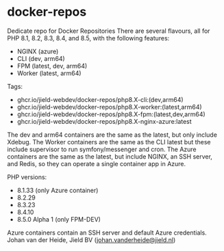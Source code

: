 # docker-repos

Dedicate repo for Docker Repositories
There are several flavours, all for PHP 8.1, 8.2, 8.3, 8.4, and 8.5, with the following features:

* NGINX (azure)
* CLI (dev, arm64)
* FPM (latest, dev, arm64)
* Worker (latest, arm64)

Tags:

* ghcr.io/jield-webdev/docker-repos/php8.X-cli:(dev,arm64)
* ghcr.io/jield-webdev/docker-repos/php8.X-worker:(latest,arm64)
* ghcr.io/jield-webdev/docker-repos/php8.X-fpm:(latest,dev,arm64)
* ghcr.io/jield-webdev/docker-repos/php8.X-nginx-azure:latest

The dev and arm64 containers are the same as the latest, but only include Xdebug.
The Worker containers are the same as the CLI latest but these include supervisor to run symfony/messenger and cron.
The Azure containers are the same as the latest, but include NGINX, an SSH server, and Redis, so they can operate a
single container app in Azure.

PHP versions:

- 8.1.33 (only Azure container)
- 8.2.29
- 8.3.23
- 8.4.10
- 8.5.0 Alpha 1 (only FPM-DEV)

Azure containers contain an SSH server and default Azure credentials.
Johan van der Heide, Jield BV (johan.vanderheide@jield.nl)